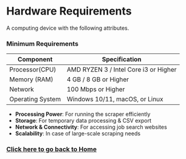 # Hardware Requirements

A computing device with the following attributes.

### Minimum Requirements                                  
| Component          | Specification                         |
|--------------------|---------------------------------------|
| Processor(CPU)     | AMD RYZEN 3 / Intel Core i3 or Higher |
| Memory (RAM)       | 4 GB / 8 GB or Higher                 |
| Network            | 100 Mbps or Higher                    |
| Operating System   | Windows 10/11, macOS, or Linux        |

- **Processing Power**: For running the scraper efficiently
- **Storage**: For temporary data processing & CSV export
- **Network & Connectivity**: For accessing job search websites
- **Scalability**: In case of large-scale scraping needs

### **[Click here to go back to Home](https://github.com/kiffit/waterfall-project)**
